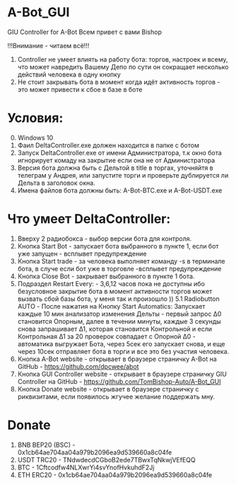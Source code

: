 # A-Bot_GUI
GIU Controller for A-Bot
Всем привет с вами Bishop

!!!Внимание - читаем всё!!!
1. Controller не умеет влиять на работу бота: торгов, настроек и всему, что может навредить Вашему Депо по сути он сокращает несколько действий человека в одну кнопку
2. Не стоит закрывать бота в момент когда идёт активность торгов - это может привести к сбое в базе в боте

# Условия:
0. Windows 10
1. Фаил DeltaController.exe должен находится в папке с ботом
2. Запуск DeltaController.exe от имени Администратора, т.к окно бота игнорирует комаду на закрытие если она не от Администратора
3. Версия бота должна быть с Дельтой в title в торгах, уточняйтя в телеграм у Андрея, или запустите торги и проверьте дублируется ли Дельта в заголовок окна.
4. Имена файлов бота должны быть: A-Bot-BTC.exe и A-Bot-USDT.exe

# Что умеет DeltaController:
1. Вверху 2 радиобокса - выбор версии бота для контроля.
2. Кнопка Start Bot - запускает бота выбранного в пункте 1, если бот уже запущен - всплывет предупреждение
3. Кнопка Start trade - за человека выполняет команду -s в терминале бота, в случе если бот уже в торговле -всплывет предупреждение
4. Кнопка Close Bot - закрывает выбранного в пункте 1 бота.
5. Подраздел Restart Every: - 3,6,12 часов пока не доступны ибо безусловное закрытие бота в момент активности торгов может вызвать сбой базы бота, у меня так и произошло ))
5.1 Radiobutton AUTO - После нажатия на Кнопку Start Automatics: Запускает каждые 10 мин анализатор изменения Дельты - первый запрос Δ0 становится Опорным, далее в течении минуты, каждые 3 секунды снова запрашивает Δ1, которая становится Контрольной и если Контрольная Δ1 за 20 проверок совпадает с Опорной Δ0 - автоматика выгружает Бота, через 5сек его запускает снова, и еще через 10сек отправляет бота в торги и все это без участия человека.
6. Кнопка A-Bot website - открывает в браузере страничку A-Bot на GitHub - https://github.com/dpcwee/abot
7. Кнопка GUI Controller website - открывает в браузере страничку GIU Controller на GitHub - https://github.com/TomBishop-Auto/A-Bot_GUI
8. Кнопка Donate website - открывает в браузере страничку с риквизитами, если появилось жгучее желание поддержать мну. 

# Donate

1. BNB BEP20 (BSC) - 0x1cb64ae704aa04a979b2096ea9d539660a8c04fe
2. USDT TRC20      - TNdwdecdCGboB2ede7TBwxTqNkwjVEfEQQ
3. BTC             - 1Cftcodfw4NLXwrYi4svYnofHvkuhdF2Jj
4. ETH ERC20       - 0x1cb64ae704aa04a979b2096ea9d539660a8c04fe
